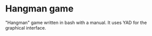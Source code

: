 # Hangman game
"Hangman" game written in bash with a manual. It uses YAD for the graphical interface.
